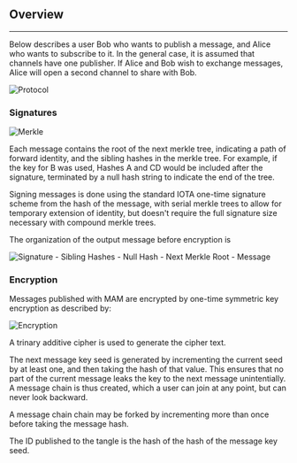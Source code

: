 ## Overview
----

Below describes a user Bob who wants to publish a message, and Alice who wants to subscribe to it.
In the general case, it is assumed that channels have one publisher. 
If Alice and Bob wish to exchange messages, Alice will open a second channel to share with Bob.

![Protocol](https://iotaledger.github.io/mam.client.js/doc/mam-diagram.svg)


### Signatures

![Merkle](https://iotaledger.github.io/mam.client.js/doc/serial-merkle.svg)

Each message contains the root of the next merkle tree, indicating a path of forward identity, and the sibling hashes in the merkle tree. For example, if the key for B was used, Hashes A and CD would be included after the signature, terminated by a null hash string to indicate the end of the tree.

Signing messages is done using the standard IOTA one-time signature scheme from the hash of the message, 
with serial merkle trees to allow for temporary extension of identity,
but doesn't require the full signature size necessary with compound merkle trees.

The organization of the output message before encryption is

![Signature - Sibling Hashes - Null Hash - Next Merkle Root - Message](https://iotaledger.github.io/mam.client.js/doc/mam-layout.svg)

### Encryption
Messages published with MAM are encrypted by one-time symmetric key encryption as described by:

![Encryption](https://iotaledger.github.io/mam.client.js/doc/encryption.svg)

A trinary additive cipher is used to generate the cipher text.

The next message key seed is generated by incrementing the current seed by at least one, 
and then taking the hash  of that value. 
This ensures that no part of the current message leaks the key to the next message unintentially.
A message chain is thus created, which a user can join at any point, but can never look backward.

A message chain chain may be forked by incrementing more than once before taking the message hash.

The ID published to the tangle is the hash of the hash of the message key seed.
